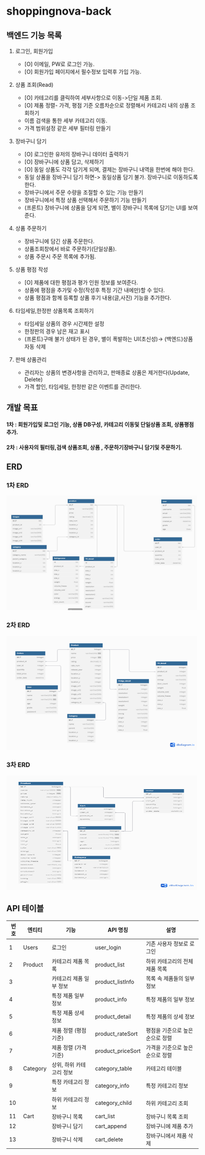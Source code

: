# shoppingnova-back

## 백엔드 기능 목록

1. 로그인, 회원가입
    - [O] 이메일, PW로 로그인 가능.
    - [O] 회원가입 페이지에서 필수정보 입력후 가입 가능.

2. 상품 조회(Read)
    - [O] 카테고리를 클릭하여 세부사항으로 이동->단일 제품 조회.
    - [O] 제품 정렬- 가격, 평점 기준 오름차순으로 정렬해서 카테고리 내의 상품 조회하기
    - 이름 검색을 통한 세부 카테고리 이동.
    - 가격 범위설정 같은 세부 필터링 만들기

3. 장바구니 담기    
    - [O] 로그인한 유저의 장바구니 데이터 출력하기
    - [O] 장바구니에 상품 담고, 삭제하기
    - [O] 동일 상품도 각각 담기게 되며, 결제는 장바구니 내역을 한번에 해야 한다. 
    - 동일 상품을 장바구니 담기 하면-> 동일상품 담기 불가. 장바구니로 이동하도록 한다.
    - 장바구니에서 주문 수량을 조절할 수 있는 기능 만들기
    - 장바구니에서 특정 상품 선택해서 주문하기 기능 만들기
    - (프론트) 장바구니에 상품을 담게 되면, 별이 장바구니 목록에 담기는 UI를 보여준다.

4. 상품 주문하기
    - 장바구니에 담긴 상품 주문한다.
    - 상품조회창에서 바로 주문하기(단일상품).
    - 상품 주문시 주문 목록에 추가됨.

5. 상품 평점 작성
    - [O] 제품에 대한 평점과 평가 인원 정보를 보여준다.
    - 상품에 평점을 추가및 수정(작성후 특정 기간 내에만)할 수 있다.
    - 상품 평점과 함께 등록할 상품 후기 내용(글,사진) 기능을 추가한다.

6. 타임세일,한정판 상품목록 조회하기
    - 타임세일 상품의 경우 시간제한 설정
    - 한정판의 경우 남은 재고 표시
    - (프론트)구매 불가 상태가 된 경우, 별이 폭발하는 UI(초신성)-> (백엔드)상품 자동 삭제 

7. 판매 상품관리
    - 관리자는 상품의 변경사항을 관리하고, 판매종료 상품은 제거한다(Update, Delete)
    - 가격 할인, 타임세일, 한정판 같은 이벤트를 관리한다. 

## 개발 목표

#### 1차 : 회원가입및 로그인 기능, 상품 DB구성, 카테고리 이동및 단일상품 조회, 상품평점 추가.
#### 2차 : 사용자의 필터링,검색 상품조회, 상품 , 주문하기장바구니 담기및 주문하기.

## ERD

### 1차 ERD
<img src="./imgs/ERD-1.JPG" alt="이미지 설명" width="500" height="300">

### 2차 ERD
<img src="./imgs/ERD-2.png" alt="이미지 설명" width="500" height="300">

### 3차 ERD
<img src="./imgs/ERD-3.png" alt="이미지 설명" width="500" height="300">

## API 테이블

| 번호 | 엔티티      | 기능                          | API 명칭             | 설명                                |
|------|-------------|-------------------------------|----------------------|-------------------------------------|
| 1    | Users       | 로그인                       | user_login          | 기존 사용자 정보로 로그인           |
| 2    | Product     | 카테고리 제품 목록            | product_list        | 하위 카테고리의 전체 제품 목록      |
| 3    |             | 카테고리 제품 일부 정보       | product_listInfo    | 목록 속 제품들의 일부 정보          |
| 4    |             | 특정 제품 일부 정보           | product_info        | 특정 제품의 일부 정보               |
| 5    |             | 특정 제품 상세 정보           | product_detail      | 특정 제품의 상세 정보               |
| 6    |             | 제품 정렬 (평점 기준)         | product_rateSort    | 평점을 기준으로 높은 순으로 정렬    |
| 7    |             | 제품 정렬 (가격 기준)         | product_priceSort   | 가격을 기준으로 높은 순으로 정렬    |
| 8    | Category    | 상위, 하위 카테고리 정보      | category_table      | 카테고리 테이블                    |
| 9    |             | 특정 카테고리 정보            | category_info       | 특정 카테고리 정보                  |
| 10   |             | 하위 카테고리 정보            | category_child      | 하위 카테고리 조회                  |
| 11   | Cart        | 장바구니 목록                 | cart_list           | 장바구니 목록 조회                  |
| 12   |             | 장바구니 담기                 | cart_append         | 장바구니에 제품 추가                |
| 13   |             | 장바구니 삭제                 | cart_delete         | 장바구니에서 제품 삭제              |

